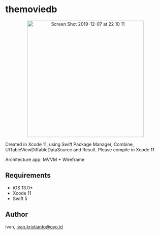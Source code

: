 # themoviedb

<p align="center">
<img width="367" alt="Screen Shot 2019-12-07 at 22 10 11" src="https://user-images.githubusercontent.com/18457592/70376812-9adc8a00-193f-11ea-8782-01c4661ab115.gif">
</p>

Created in Xcode 11, using Swift Package Manager, Combine, UITableViewDiffableDataSource and Result. Please compile in Xcode 11

Architecture app: MVVM + Wireframe

## Requirements
- iOS 13.0+
- Xcode 11
- Swift 5

## Author
ivan, ivan.kristianto@ovo.id
